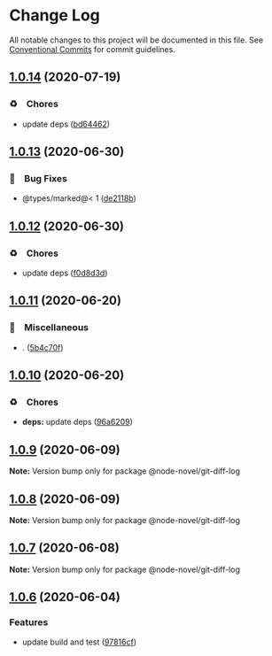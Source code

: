 # Change Log

All notable changes to this project will be documented in this file.
See [Conventional Commits](https://conventionalcommits.org) for commit guidelines.

## [1.0.14](https://github.com/bluelovers/ws-node-novel/compare/@node-novel/git-diff-log@1.0.13...@node-novel/git-diff-log@1.0.14) (2020-07-19)


### ♻️　Chores

* update deps ([bd64462](https://github.com/bluelovers/ws-node-novel/commit/bd644622f4f1f4941293c180272df22ec30d402a))





## [1.0.13](https://github.com/bluelovers/ws-node-novel/compare/@node-novel/git-diff-log@1.0.12...@node-novel/git-diff-log@1.0.13) (2020-06-30)


### 🐛　Bug Fixes

* @types/marked@< 1 ([de2118b](https://github.com/bluelovers/ws-node-novel/commit/de2118bde74358c4338e7d9ca7258df7d3ce24bb))





## [1.0.12](https://github.com/bluelovers/ws-node-novel/compare/@node-novel/git-diff-log@1.0.11...@node-novel/git-diff-log@1.0.12) (2020-06-30)


### ♻️　Chores

* update deps ([f0d8d3d](https://github.com/bluelovers/ws-node-novel/commit/f0d8d3d96cef067e3f1c2bc8c5e4110110d5c25b))





## [1.0.11](https://github.com/bluelovers/ws-node-novel/compare/@node-novel/git-diff-log@1.0.10...@node-novel/git-diff-log@1.0.11) (2020-06-20)


### 🔖　Miscellaneous

* . ([5b4c70f](https://github.com/bluelovers/ws-node-novel/commit/5b4c70fc018e2f2622187143859a9783c5370849))





## [1.0.10](https://github.com/bluelovers/ws-node-novel/compare/@node-novel/git-diff-log@1.0.9...@node-novel/git-diff-log@1.0.10) (2020-06-20)


### ♻️　Chores

* **deps:** update deps ([96a6209](https://github.com/bluelovers/ws-node-novel/commit/96a62099f0774dae433a16b9e20f2c4ddd518749))





## [1.0.9](https://github.com/bluelovers/ws-node-novel/compare/@node-novel/git-diff-log@1.0.8...@node-novel/git-diff-log@1.0.9) (2020-06-09)

**Note:** Version bump only for package @node-novel/git-diff-log





## [1.0.8](https://github.com/bluelovers/ws-node-novel/compare/@node-novel/git-diff-log@1.0.7...@node-novel/git-diff-log@1.0.8) (2020-06-09)

**Note:** Version bump only for package @node-novel/git-diff-log





## [1.0.7](https://github.com/bluelovers/ws-node-novel/compare/@node-novel/git-diff-log@1.0.6...@node-novel/git-diff-log@1.0.7) (2020-06-08)

**Note:** Version bump only for package @node-novel/git-diff-log





## [1.0.6](https://github.com/bluelovers/ws-node-novel/compare/@node-novel/git-diff-log@1.0.5...@node-novel/git-diff-log@1.0.6) (2020-06-04)


### Features

* update build and test ([97816cf](https://github.com/bluelovers/ws-node-novel/commit/97816cfc4ef513d3cdeb5fc525a010543123fa76))
